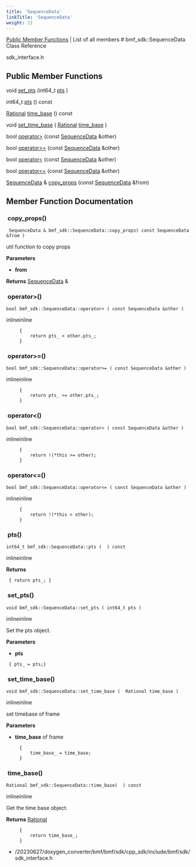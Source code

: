 ```yaml
---
title: 'SequenceData'
linkTitle: 'SequenceData'
weight: 11
---
```


[//]: <> (REF_MD: classbmf__sdk_1_1SequenceData.html)


  [Public Member Functions](https://babitmf.github.io/docs/bmf/api/api_in_cpp/sequencedata/#public-member-functions)  |  List of all members  # bmf_sdk::SequenceData Class Reference

sdk_interface.h

 ## Public Member Functions


void   [set_pts](#set_pts) (int64_t [pts](#pts) )
 
 
int64_t   [pts](#pts) () const
 
  [Rational](https://babitmf.github.io/docs/bmf/api/api_in_cpp/rational/)   [time_base](#time_base) () const
 
 
void   [set_time_base](#set_time_base) ( [Rational](https://babitmf.github.io/docs/bmf/api/api_in_cpp/rational/)  [time_base](#time_base) )
 
 
bool   [operator>](#operator) (const [SequenceData](https://babitmf.github.io/docs/bmf/api/api_in_cpp/sequencedata/) &other)
 
bool   [operator>=](#operator-1) (const [SequenceData](https://babitmf.github.io/docs/bmf/api/api_in_cpp/sequencedata/) &other)
 
bool   [operator<](#operator-2) (const [SequenceData](https://babitmf.github.io/docs/bmf/api/api_in_cpp/sequencedata/) &other)
 
bool   [operator<=](#operator-3) (const [SequenceData](https://babitmf.github.io/docs/bmf/api/api_in_cpp/sequencedata/) &other)
 
  [SequenceData](https://babitmf.github.io/docs/bmf/api/api_in_cpp/sequencedata/) &  [copy_props](#copy_props) (const [SequenceData](https://babitmf.github.io/docs/bmf/api/api_in_cpp/sequencedata/) &from)
 
 

## Member Function Documentation


###  copy_props()

```
 SequenceData & bmf_sdk::SequenceData::copy_props( const SequenceData &from )  
```
util function to copy props

**Parameters**
 - **from**  



**Returns**
  [SequenceData](https://babitmf.github.io/docs/bmf/api/api_in_cpp/sequencedata/)  &


###  operator>()

 ```
bool bmf_sdk::SequenceData::operator> ( const SequenceData &other )  
```
 inlineinline






```
     {
         return pts_ > other.pts_;
     }

```

###  operator>=()

 ```
bool bmf_sdk::SequenceData::operator>= ( const SequenceData &other )  
```
 inlineinline






```
     {
         return pts_ >= other.pts_;
     }

```

###  operator<()

 ```
bool bmf_sdk::SequenceData::operator< ( const SequenceData &other )  
```
 inlineinline






```
     {
         return !(*this >= other);
     }

```

###  operator<=()

 ```
bool bmf_sdk::SequenceData::operator<= ( const SequenceData &other )  
```
 inlineinline






```
     {
         return !(*this > other);
     }

```


###  pts()

 ```
int64_t bmf_sdk::SequenceData::pts (  ) const 
```
 inlineinline





**Returns**



```
 { return pts_; }

```

###  set_pts()

 ```
void bmf_sdk::SequenceData::set_pts ( int64_t pts )  
```
 inlineinline





Set the pts object.

**Parameters**
 - **pts**  




```
 { pts_ = pts;}

```

###  set_time_base()

 ```
void bmf_sdk::SequenceData::set_time_base (  Rational time_base )  
```
 inlineinline





set timebase of frame

**Parameters**
 - **time_base** of frame 




```
     {
         time_base_ = time_base;
     }

```

###  time_base()

 ```
 Rational bmf_sdk::SequenceData::time_base(  ) const 
```
 inlineinline





Get the time base object.

**Returns**
  [Rational](https://babitmf.github.io/docs/bmf/api/api_in_cpp/rational/)  


```
     {
         return time_base_;
     }

```
 - /20230627/doxygen_converter/bmf/bmf/sdk/cpp_sdk/include/bmf/sdk/  sdk_interface.h  

